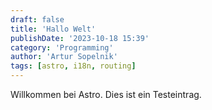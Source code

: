 ```yaml
---
draft: false
title: 'Hallo Welt'
publishDate: '2023-10-18 15:39'
category: 'Programming'
author: 'Artur Sopelnik'
tags: [astro, i18n, routing]
---
```


Willkommen bei Astro. Dies ist ein Testeintrag.
